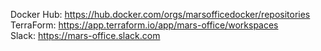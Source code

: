 Docker Hub: https://hub.docker.com/orgs/marsofficedocker/repositories  
TerraForm: https://app.terraform.io/app/mars-office/workspaces  
Slack: https://mars-office.slack.com  
